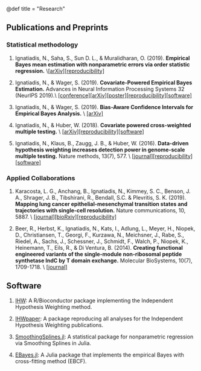 @def title = "Research"


## Publications and Preprints

### Statistical methodology
1) Ignatiadis, N., Saha, S., Sun D. L., & Muralidharan, O. (2019).  **Empirical Bayes mean estimation with nonparametric errors via order statistic regression.** \\[[arXiv]](https://arxiv.org/abs/1911.05970)[[reproducibility]](https://github.com/nignatiadis/AuroraPaper)

2) Ignatiadis, N., & Wager, S. (2019). **Covariate-Powered Empirical Bayes Estimation.** Advances in Neural Information Processing Systems 32 (NeurIPS 2019).\\  [[conference]](https://papers.nips.cc/paper/9157-covariate-powered-empirical-bayes-estimation)[[arXiv]](https://arxiv.org/abs/1906.01611)[[poster]](https://nignatiadis.github.io/assets/posters/neurips_2019_covariate_ebayes.pdf)[[reproducibility]](https://github.com/nignatiadis/EBCrossFitPaper)[[software]](https://github.com/nignatiadis/EBayes.jl)

3) Ignatiadis, N., & Wager, S. (2019). **Bias-Aware Confidence Intervals for Empirical Bayes Analysis.** \\ [[arXiv]](https://arxiv.org/abs/1902.02774)

4) Ignatiadis, N., & Huber, W. (2018). **Covariate powered cross-weighted multiple testing.** \\ [[arXiv]](https://arxiv.org/abs/1701.05179)[[reproducibility]](https://github.com/nignatiadis/IHWStatsPaper)[[software]](http://bioconductor.org/packages/IHW)

5) Ignatiadis, N., Klaus, B., Zaugg, J. B., & Huber, W. (2016). **Data-driven hypothesis weighting increases detection power in genome-scale multiple testing.** Nature methods, 13(7), 577. \\ [[journal]](https://www.nature.com/articles/nmeth.3885)[[reproducibility]](http://bioconductor.org/packages/devel/data/experiment/html/IHWpaper.html)[[software]](http://bioconductor.org/packages/IHW)

### Applied Collaborations

1) Karacosta, L. G., Anchang, B., Ignatiadis, N., Kimmey, S. C., Benson, J. A., Shrager, J. B., Tibshirani, R., Bendall, S.C. & Plevritis, S. K. (2019). **Mapping lung cancer epithelial-mesenchymal transition states and trajectories with single-cell resolution.** Nature communications, 10, 5887. \\ [[journal]](https://www.nature.com/articles/s41467-019-13441-6)[[bioRxiv]](https://www.biorxiv.org/content/10.1101/570341v1)[[reproducibility]](https://github.com/nignatiadis/TRACER)

2) Beer, R., Herbst, K., Ignatiadis, N., Kats, I., Adlung, L., Meyer, H., Niopek, D., Christiansen, T., Georgi, F., Kurzawa, N., Meichsner, J., Rabe, S., Riedel, A., Sachs, J., Schessner, J., Schmidt, F., Walch, P., Niopek, K.,  Heinemann, T., Eils, R., & Di Ventura, B. (2014). **Creating functional engineered variants of the single-module non-ribosomal peptide synthetase IndC by T domain exchange.** Molecular BioSystems, 10(7), 1709-1718. \\ [[journal]](https://pubs.rsc.org/--/content/articlehtml/2014/mb/c3mb70594c)

## Software

1) [IHW](http://bioconductor.org/packages/IHW): A R/Bioconductor package implementing the Independent Hypothesis Weighting method.

2) [IHWpaper](http://bioconductor.org/packages/devel/data/experiment/html/IHWpaper.html): A package reproducing all analyses for the Independent Hypothesis Weighting publications.

3) [SmoothingSplines.jl](https://github.com/nignatiadis/SmoothingSplines.jl): A statistical package for nonparametric regression via Smoothing Splines in Julia.

4) [EBayes.jl](https://github.com/nignatiadis/EBayes.jl): A Julia package that implements the empirical Bayes with cross-fitting method (EBCF).
